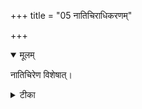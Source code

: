 +++
title = "05 नातिचिराधिकरणम्"

+++


<details open><summary>मूलम्</summary>

नातिचिरेण विशेषात्।
</details>



<details><summary>टीका</summary>

व्रीह्यादि भावे जीवस्य चिरनिर्गमन श्रुतेः । अन्यत्र त्वचिरेणैव ह्यागच्छति च चेतनः ॥ [310]
</details>

